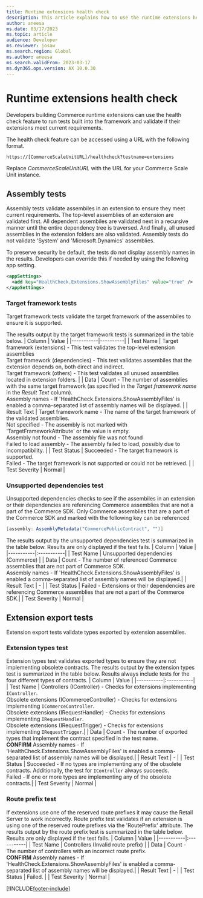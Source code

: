 ```yaml
---
title: Runtime extensions health check
description: This article explains how to use the runtime extensions health check feature.
author: aneesa
ms.date: 03/17/2023
ms.topic: article
audience: Developer
ms.reviewer: josaw
ms.search.region: Global
ms.author: aneesa
ms.search.validFrom: 2023-03-17
ms.dyn365.ops.version: AX 10.0.30
---
```


# Runtime extensions health check

Developers building Commerce runtime extensions can use the health check feature to run tests built into the framework and validate if their extensions meet current requirements.

The health check feature can be accessed using a URL with the following format.
```
https://[CommerceScaleUnitURL]/healthcheck?testname=extensions
```
Replace *CommerceScaleUnitURL* with the URL for your Commerce Scale Unit instance.

## Assembly tests
Assembly tests validate assembiles in an extension to ensure they meet current requirements. The top-level assemblies of an extension are validated first. All dependent assembiles are validated next in a recursive manner until the entire dependency tree is traversed. And finally, all unused assemblies in the extension folders are also validated. Assembly tests do not validate 'System' and 'Microsoft.Dynamics' assemblies.

To preserve security be default, the tests do not display assembly names in the results. Developers can override this if needed by using the following app setting.
``` xml
<appSettings>
  <add key="HealthCheck.Extensions.ShowAssemblyFiles" value="true" />
</appSettings>
```

### Target framework tests
Target framework tests validate the target framework of the assembiles to ensure it is supported.

The results output by the target framework tests is summarized in the table below.
| Column | Value |
|-----------|----------|
| Test Name | Target framework (extensions) - This test validates the top-level extension assemblies<br/>Target framework (dependencies) - This test validates assembiles that the extension depends on, both direct and indirect.<br/>Target framework (others) - This test validates all unused assemblies located in extension folders. |
| Data | Count - The number of assemblies with the same target framework (as specified in the *Target framework name* in the *Result Text* column).<br/> Assembly names - If 'HealthCheck.Extensions.ShowAssemblyFiles' is enabled a comma-separated list of assembly names will be displayed. |
| Result Text | Target framework name - The name of the target framework of the validated assemblies.<br/>Not specified - The assembly is not marked with 'TargetFrameworkAttribute' or the value is empty.<br/>Assembly not found - The assembly file was not found<br/>Failed to load assembly - The assembly failed to load, possibly due to incompatibility. |
| Test Status | Succeeded - The target framework is supported.<br/>Failed - The target framework is not supported or could not be retrieved. |
| Test Severity | Normal |

### Unsupported dependencies test
Unsupported dependencies checks to see if the assembiles in an extension or their dependencies are referencing Commerce assemblies that are not a part of the Commerce SDK. Only Commerce assemblies that are a part of the Commerce SDK and marked with the following key can be referenced 
``` csharp
[assembly: AssemblyMetadata("CommercePublicContract", "")]
```
The results output by the unsupported dependencies test is summarized in the table below. Results are only displayed if the test fails.
| Column | Value |
|-----------|:-----------|
| Test Name | Unsupported dependencies (Commerce) |
| Data | Count - The number of referenced Commerce assemblies that are not part of Commerce SDK.<br/> Assembly names - If 'HealthCheck.Extensions.ShowAssemblyFiles' is enabled a comma-separated list of assembly names will be displayed.|
| Result Text | - |
| Test Status | Failed - Extensions or their dependencies are referencing Commerce assemblies that are not a part of the Commerce SDK.|
| Test Severity | Normal |

## Extension export tests
Extension export tests validate types exported by extension assemblies.

### Extension types test
Extension types test validates exported types to ensure they are not implementing obsolete contracts.
The results output by the extension types test is summarized in the table below. Results always include tests for the four different types of contracts.
| Column | Value |
|-----------|:-----------|
| Test Name | Controllers (IController) - Checks for extensions implementing `IController`.<br/>Obsolete extensions (ICommerceController) - Checks for extensions implementing `ICommerceController`.<br/>Obsolete extensions (IRequestHandler) - Checks for extensions implementing `IRequestHandler`.<br/>Obsolete extensions (IRequestTrigger) - Checks for extensions implementing `IRequestTrigger`.|
| Data | Count - The number of exported types that implement the contract specified in the test name.<br/> **CONFIRM** Assembly names - If 'HealthCheck.Extensions.ShowAssemblyFiles' is enabled a comma-separated list of assembly names will be displayed.|
| Result Text | - |
| Test Status | Succeeded - If no types are implementing any of the obsolete contracts. Additionally, the test for `IController` always succeeds.<br/>Failed - If one or more types are implementing any of the obsolete contracts.|
| Test Severity | Normal |

### Route prefix test
If extensions use one of the reserved route prefixes it may cause the Retail Server to work incorrectly. Route prefix test validates if an extension is using one of the reserved route prefixes via the 'RoutePrefix' attribute. 
The results output by the route prefix test is summarized in the table below. Results are only displayed if the test fails.
| Column | Value |
|-----------|:-----------|
| Test Name | Controllers (Invalid route prefix) |
| Data | Count - The number of controllers with an incorrect route prefix.<br/> **CONFIRM** Assembly names - If 'HealthCheck.Extensions.ShowAssemblyFiles' is enabled a comma-separated list of assembly names will be displayed.|
| Result Text | - |
| Test Status | Failed. |
| Test Severity | Normal |

[!INCLUDE[footer-include](../../../includes/footer-banner.md)]
